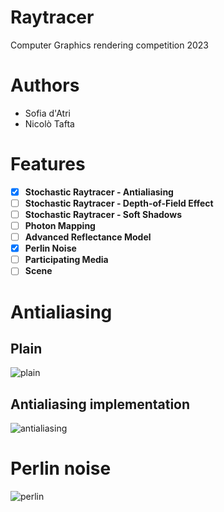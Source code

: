 # Raytracer 
Computer Graphics rendering competition 2023

# Authors
- Sofia d'Atri
- Nicolò Tafta

# Features

- [x] **Stochastic Raytracer - Antialiasing**
- [ ] **Stochastic Raytracer - Depth-of-Field Effect**
- [ ] **Stochastic Raytracer - Soft Shadows**
- [ ] **Photon Mapping**
- [ ] **Advanced Reflectance Model**
- [x] **Perlin Noise**
- [ ] **Participating Media**
- [ ] **Scene**

# Antialiasing
## Plain
![plain](https://github.com/cosmcif/raytracer/assets/75504103/84ce2611-60d1-48c2-97ec-1f3fb7773f8e)

## Antialiasing implementation
![antialiasing](https://github.com/cosmcif/raytracer/assets/75504103/a6443798-2c27-4071-891f-efe593cd9e86)

# Perlin noise
![perlin](https://github.com/cosmcif/raytracer/assets/75504103/ff5ee631-d6ac-4d15-a81f-5635c3a8fbdc)
